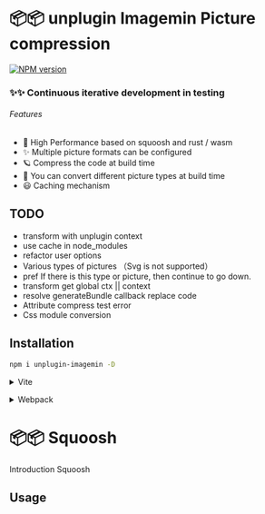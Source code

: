 # 📦📦 unplugin Imagemin Picture compression

[![NPM version](https://img.shields.io/npm/v/unplugin-imagemin?color=a1b858&label=)](https://www.npmjs.com/package/unplugin-imagemin)

### ✨✨ Continuous iterative development in testing

###### Features

- 🦾 High Performance based on squoosh and rust / wasm
- ✨ Multiple picture formats can be configured
- 🪐 Compress the code at build time
- 🌈 You can convert different picture types at build time
- 😃 Caching mechanism

## TODO

- transform with unplugin context
- use cache in node_modules
- refactor user options
- Various types of pictures （Svg is not supported）
- pref If there is this type or picture, then continue to go down.
- transform get global ctx || context
- resolve generateBundle callback replace code
- Attribute compress test error
- Css module conversion
## Installation

```bash
npm i unplugin-imagemin -D
```

<details>
<summary>Vite</summary><br>

```ts
import { defineConfig } from 'vite';
import vue from '@vitejs/plugin-vue';
import imagemin from 'unplugin-imagemin/vite';
import path from 'path';
// https://vitejs.dev/config/
export default defineConfig({
  resolve: {
    alias: {
      '~/': `${path.resolve(__dirname, 'src')}/`,
      '@/': `${path.resolve(__dirname, 'src')}/`,
    },
  },
  plugins: [
    vue(),
    imagemin({
      compress: {
        jpg: {
          quality: 0,
        },
        jpeg: {
          quality: 0,
        },
        png: {
          quality: 100,
        },
        webp: {
          quality: 100,
        },
      },
      conversion: [
        { from: 'png', to: 'mozjpeg' },
        { from: 'jpeg', to: 'webp' },
      ],
      // cache: false,
    }),
  ],
});

```

<br></details>

<details>
<summary>Webpack</summary><br>

```ts
// webpack.config.js
```

<br></details>

# 📦📦 Squoosh

Introduction Squoosh

## Usage
